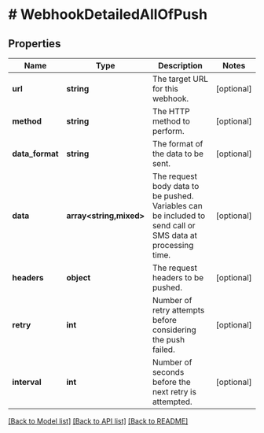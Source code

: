 # # WebhookDetailedAllOfPush

## Properties

Name | Type | Description | Notes
------------ | ------------- | ------------- | -------------
**url** | **string** | The target URL for this webhook. | [optional]
**method** | **string** | The HTTP method to perform. | [optional]
**data_format** | **string** | The format of the data to be sent. | [optional]
**data** | **array<string,mixed>** | The request body data to be pushed. Variables can be included to send call or SMS data at processing time. | [optional]
**headers** | **object** | The request headers to be pushed. | [optional]
**retry** | **int** | Number of retry attempts before considering the push failed. | [optional]
**interval** | **int** | Number of seconds before the next retry is attempted. | [optional]

[[Back to Model list]](../../README.md#models) [[Back to API list]](../../README.md#endpoints) [[Back to README]](../../README.md)
